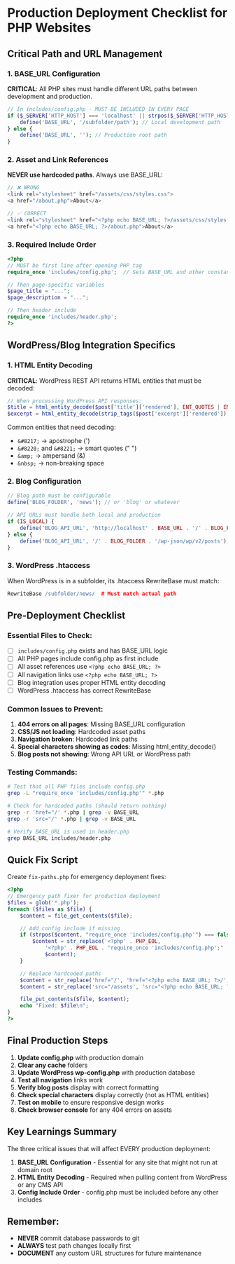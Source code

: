 # Production Deployment Checklist for PHP Websites

## Critical Path and URL Management

### 1. BASE_URL Configuration
**CRITICAL**: All PHP sites must handle different URL paths between development and production.

```php
// In includes/config.php - MUST BE INCLUDED IN EVERY PAGE
if ($_SERVER['HTTP_HOST'] === 'localhost' || strpos($_SERVER['HTTP_HOST'], '127.0.0.1') !== false) {
    define('BASE_URL', '/subfolder/path'); // Local development path
} else {
    define('BASE_URL', ''); // Production root path
}
```

### 2. Asset and Link References
**NEVER use hardcoded paths**. Always use BASE_URL:
```php
// ❌ WRONG
<link rel="stylesheet" href="/assets/css/styles.css">
<a href="/about.php">About</a>

// ✅ CORRECT
<link rel="stylesheet" href="<?php echo BASE_URL; ?>/assets/css/styles.css">
<a href="<?php echo BASE_URL; ?>/about.php">About</a>
```

### 3. Required Include Order
```php
<?php
// MUST be first line after opening PHP tag
require_once 'includes/config.php';  // Sets BASE_URL and other constants

// Then page-specific variables
$page_title = "...";
$page_description = "...";

// Then header include
require_once 'includes/header.php';
?>
```

## WordPress/Blog Integration Specifics

### 1. HTML Entity Decoding
**CRITICAL**: WordPress REST API returns HTML entities that must be decoded:

```php
// When processing WordPress API responses:
$title = html_entity_decode($post['title']['rendered'], ENT_QUOTES | ENT_HTML5, 'UTF-8');
$excerpt = html_entity_decode(strip_tags($post['excerpt']['rendered']), ENT_QUOTES | ENT_HTML5, 'UTF-8');
```

Common entities that need decoding:
- `&#8217;` → apostrophe (')
- `&#8220;` and `&#8221;` → smart quotes (" ")
- `&amp;` → ampersand (&)
- `&nbsp;` → non-breaking space

### 2. Blog Configuration
```php
// Blog path must be configurable
define('BLOG_FOLDER', 'news'); // or 'blog' or whatever

// API URLs must handle both local and production
if (IS_LOCAL) {
    define('BLOG_API_URL', 'http://localhost' . BASE_URL . '/' . BLOG_FOLDER . '/wp-json/wp/v2/posts');
} else {
    define('BLOG_API_URL', '/' . BLOG_FOLDER . '/wp-json/wp/v2/posts');
}
```

### 3. WordPress .htaccess
When WordPress is in a subfolder, its .htaccess RewriteBase must match:
```apache
RewriteBase /subfolder/news/  # Must match actual path
```

## Pre-Deployment Checklist

### Essential Files to Check:
- [ ] `includes/config.php` exists and has BASE_URL logic
- [ ] All PHP pages include config.php as first include
- [ ] All asset references use `<?php echo BASE_URL; ?>`
- [ ] All navigation links use `<?php echo BASE_URL; ?>`
- [ ] Blog integration uses proper HTML entity decoding
- [ ] WordPress .htaccess has correct RewriteBase

### Common Issues to Prevent:
1. **404 errors on all pages**: Missing BASE_URL configuration
2. **CSS/JS not loading**: Hardcoded asset paths
3. **Navigation broken**: Hardcoded link paths
4. **Special characters showing as codes**: Missing html_entity_decode()
5. **Blog posts not showing**: Wrong API URL or WordPress path

### Testing Commands:
```bash
# Test that all PHP files include config.php
grep -L "require_once 'includes/config.php'" *.php

# Check for hardcoded paths (should return nothing)
grep -r 'href="/' *.php | grep -v BASE_URL
grep -r 'src="/' *.php | grep -v BASE_URL

# Verify BASE_URL is used in header.php
grep BASE_URL includes/header.php
```

## Quick Fix Script

Create `fix-paths.php` for emergency deployment fixes:
```php
<?php
// Emergency path fixer for production deployment
$files = glob('*.php');
foreach ($files as $file) {
    $content = file_get_contents($file);

    // Add config include if missing
    if (strpos($content, "require_once 'includes/config.php'") === false) {
        $content = str_replace('<?php' . PHP_EOL,
            '<?php' . PHP_EOL . "require_once 'includes/config.php';" . PHP_EOL,
            $content);
    }

    // Replace hardcoded paths
    $content = str_replace('href="/', 'href="<?php echo BASE_URL; ?>/', $content);
    $content = str_replace('src="/assets', 'src="<?php echo BASE_URL; ?>/assets', $content);

    file_put_contents($file, $content);
    echo "Fixed: $file\n";
}
?>
```

## Final Production Steps

1. **Update config.php** with production domain
2. **Clear any cache** folders
3. **Update WordPress wp-config.php** with production database
4. **Test all navigation** links work
5. **Verify blog posts** display with correct formatting
6. **Check special characters** display correctly (not as HTML entities)
7. **Test on mobile** to ensure responsive design works
8. **Check browser console** for any 404 errors on assets

## Key Learnings Summary

The three critical issues that will affect EVERY production deployment:

1. **BASE_URL Configuration** - Essential for any site that might not run at domain root
2. **HTML Entity Decoding** - Required when pulling content from WordPress or any CMS API
3. **Config Include Order** - config.php must be included before any other includes

## Remember:
- **NEVER** commit database passwords to git
- **ALWAYS** test path changes locally first
- **DOCUMENT** any custom URL structures for future maintenance